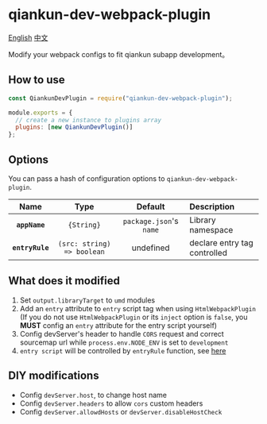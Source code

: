 # qiankun-dev-webpack-plugin

[English](README.md) [中文](README.zh.md)

Modify your webpack configs to fit qiankun subapp development。

## How to use

```javascript
const QiankunDevPlugin = require("qiankun-dev-webpack-plugin");

module.exports = {
  // create a new instance to plugins array
  plugins: [new QiankunDevPlugin()]
};
```

## Options

You can pass a hash of configuration options to `qiankun-dev-webpack-plugin`.

|     Name      |    Type    |         Default         | Description       |
| :-----------: | :--------: | :---------------------: | :---------------- |
| **`appName`** | `{String}` | `package.json`'s `name` | Library namespace |
| **`entryRule`** | `(src: string) => boolean` | undefined | declare entry tag controlled |

## What does it modified

1. Set `output.libraryTarget` to `umd` modules
1. Add an `entry` attribute to `entry` script tag when using `HtmlWebpackPlugin` (If you do not use `HtmlWebpackPlugin` or its `inject` option is `false`, you **MUST** config an `entry` attribute for the entry script yourself)
1. Config devServer's header to handle `CORS` request and correct sourcemap url while `process.env.NODE_ENV` is set to `development`
1. `entry script` will be controlled by `entryRule` function, see [here](https://qiankun.umijs.org/faq/#application-died-in-status-loading-source-code-you-need-to-export-the-functional-lifecycles-in-xxx-entry)

## DIY modifications

- Config `devServer.host`, to change host name
- Config `devServer.headers` to allow `cors` custom headers
- Config `devServer.allowdHosts` or `devServer.disableHostCheck`
